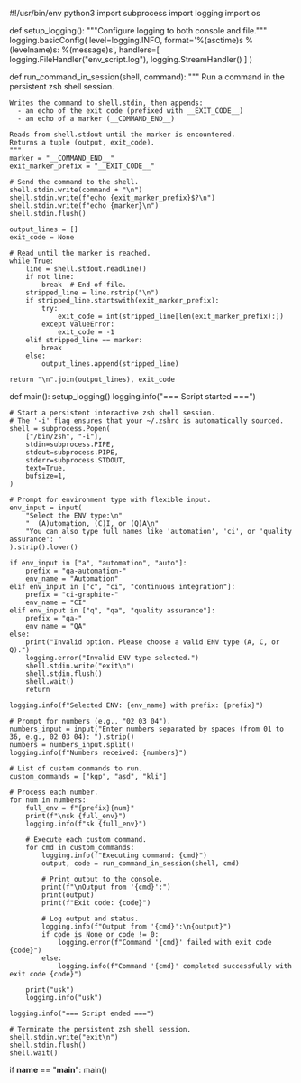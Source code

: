 #!/usr/bin/env python3
import subprocess
import logging
import os

def setup_logging():
    """Configure logging to both console and file."""
    logging.basicConfig(
        level=logging.INFO,
        format='%(asctime)s %(levelname)s: %(message)s',
        handlers=[
            logging.FileHandler("env_script.log"),
            logging.StreamHandler()
        ]
    )

def run_command_in_session(shell, command):
    """
    Run a command in the persistent zsh shell session.
    
    Writes the command to shell.stdin, then appends:
      - an echo of the exit code (prefixed with __EXIT_CODE__)
      - an echo of a marker (__COMMAND_END__)
    
    Reads from shell.stdout until the marker is encountered.
    Returns a tuple (output, exit_code).
    """
    marker = "__COMMAND_END__"
    exit_marker_prefix = "__EXIT_CODE__"
    
    # Send the command to the shell.
    shell.stdin.write(command + "\n")
    shell.stdin.write(f"echo {exit_marker_prefix}$?\n")
    shell.stdin.write(f"echo {marker}\n")
    shell.stdin.flush()
    
    output_lines = []
    exit_code = None
    
    # Read until the marker is reached.
    while True:
        line = shell.stdout.readline()
        if not line:
            break  # End-of-file.
        stripped_line = line.rstrip("\n")
        if stripped_line.startswith(exit_marker_prefix):
            try:
                exit_code = int(stripped_line[len(exit_marker_prefix):])
            except ValueError:
                exit_code = -1
        elif stripped_line == marker:
            break
        else:
            output_lines.append(stripped_line)
    
    return "\n".join(output_lines), exit_code

def main():
    setup_logging()
    logging.info("=== Script started ===")
    
    # Start a persistent interactive zsh shell session.
    # The '-i' flag ensures that your ~/.zshrc is automatically sourced.
    shell = subprocess.Popen(
        ["/bin/zsh", "-i"],
        stdin=subprocess.PIPE,
        stdout=subprocess.PIPE,
        stderr=subprocess.STDOUT,
        text=True,
        bufsize=1,
    )
    
    # Prompt for environment type with flexible input.
    env_input = input(
        "Select the ENV type:\n"
        "  (A)utomation, (C)I, or (Q)A\n"
        "You can also type full names like 'automation', 'ci', or 'quality assurance': "
    ).strip().lower()
    
    if env_input in ["a", "automation", "auto"]:
        prefix = "qa-automation-"
        env_name = "Automation"
    elif env_input in ["c", "ci", "continuous integration"]:
        prefix = "ci-graphite-"
        env_name = "CI"
    elif env_input in ["q", "qa", "quality assurance"]:
        prefix = "qa-"
        env_name = "QA"
    else:
        print("Invalid option. Please choose a valid ENV type (A, C, or Q).")
        logging.error("Invalid ENV type selected.")
        shell.stdin.write("exit\n")
        shell.stdin.flush()
        shell.wait()
        return
    
    logging.info(f"Selected ENV: {env_name} with prefix: {prefix}")
    
    # Prompt for numbers (e.g., "02 03 04").
    numbers_input = input("Enter numbers separated by spaces (from 01 to 36, e.g., 02 03 04): ").strip()
    numbers = numbers_input.split()
    logging.info(f"Numbers received: {numbers}")
    
    # List of custom commands to run.
    custom_commands = ["kgp", "asd", "kli"]
    
    # Process each number.
    for num in numbers:
        full_env = f"{prefix}{num}"
        print(f"\nsk {full_env}")
        logging.info(f"sk {full_env}")
        
        # Execute each custom command.
        for cmd in custom_commands:
            logging.info(f"Executing command: {cmd}")
            output, code = run_command_in_session(shell, cmd)
            
            # Print output to the console.
            print(f"\nOutput from '{cmd}':")
            print(output)
            print(f"Exit code: {code}")
            
            # Log output and status.
            logging.info(f"Output from '{cmd}':\n{output}")
            if code is None or code != 0:
                logging.error(f"Command '{cmd}' failed with exit code {code}")
            else:
                logging.info(f"Command '{cmd}' completed successfully with exit code {code}")
        
        print("usk")
        logging.info("usk")
    
    logging.info("=== Script ended ===")
    
    # Terminate the persistent zsh shell session.
    shell.stdin.write("exit\n")
    shell.stdin.flush()
    shell.wait()

if __name__ == "__main__":
    main()
